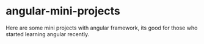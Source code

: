 # angular-mini-projects
Here are some mini projects with angular framework, its good for those who started learning angular recently.
